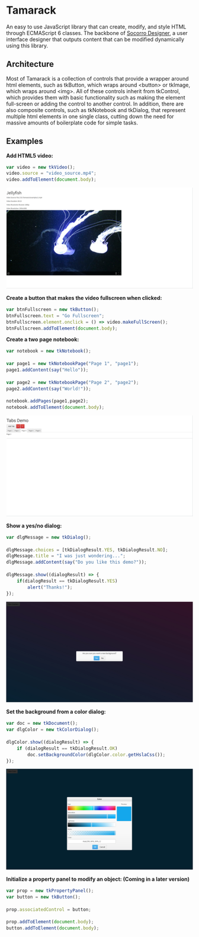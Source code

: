 # Tamarack
An easy to use JavaScript library that can create, modify, and style HTML through ECMAScript 6 classes. The backbone of [Socorro Designer](https://github.com/ianmartinez/Socorro-Designer), a user interface designer that outputs content that can be modified dynamically using this library.

Architecture 
-------
Most of Tamarack is a collection of controls that provide a wrapper around html elements, such as tkButton, which wraps around &lt;button&gt; or tkImage, which wraps around &lt;img&gt;. All of these controls inherit from tkControl, which provides them with basic functionality such as making the element full-screen or adding the control to another control. In addition, there are also composite controls, such as tkNotebook and tkDialog, that represent multiple html elements in one single class, cutting down the need for massive amounts of boilerplate code for simple tasks.

Examples
-------
**Add HTML5 video:**
```javascript
var video = new tkVideo();
video.source = "video_source.mp4";
video.addToElement(document.body);
```
![Video](examples/MediaPlayer_Screenshot.jpg)

**Create a button that makes the video fullscreen when clicked:**
```javascript
var btnFullscreen = new tkButton();
btnFullscreen.text = "Go Fullscreen";				
btnFullscreen.element.onclick = () => video.makeFullScreen();
btnFullscreen.addToElement(document.body);
```

**Create a two page notebook:**
```javascript
var notebook = new tkNotebook();

var page1 = new tkNotebookPage("Page 1", "page1");
page1.addContent(say("Hello"));

var page2 = new tkNotebookPage("Page 2", "page2");
page2.addContent(say("World!"));

notebook.addPages(page1,page2);
notebook.addToElement(document.body);
```
![Notebook](examples/Tabs_Screenshot.jpg)

**Show a yes/no dialog:**
```javascript
var dlgMessage = new tkDialog();

dlgMessage.choices = [tkDialogResult.YES, tkDialogResult.NO];
dlgMessage.title = "I was just wondering...";
dlgMessage.addContent(say("Do you like this demo?"));

dlgMessage.show((dialogResult) => {
    if(dialogResult == tkDialogResult.YES)
        alert("Thanks!");
});
```
![Dialog](examples/Dialog_Screenshot.jpg)

**Set the background from a color dialog:**
```javascript
var doc = new tkDocument();
var dlgColor = new tkColorDialog();

dlgColor.show((dialogResult) => {
    if (dialogResult == tkDialogResult.OK)
        doc.setBackgroundColor(dlgColor.color.getHslaCss());
});
```
![Color Dialog](examples/ColorDialog_Screenshot.jpg)

**Initialize a property panel to modify an object: (Coming in a later version)**
```javascript
var prop = new tkPropertyPanel();
var button = new tkButton();

prop.associatedControl = button;

prop.addToElement(document.body);
button.addToElement(document.body);
```
